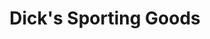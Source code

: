---
title: "Dick's Sporting Goods"
url: /raleigh/dicks-sporting-goods-glenwood-avenue/
shop: sports
---
